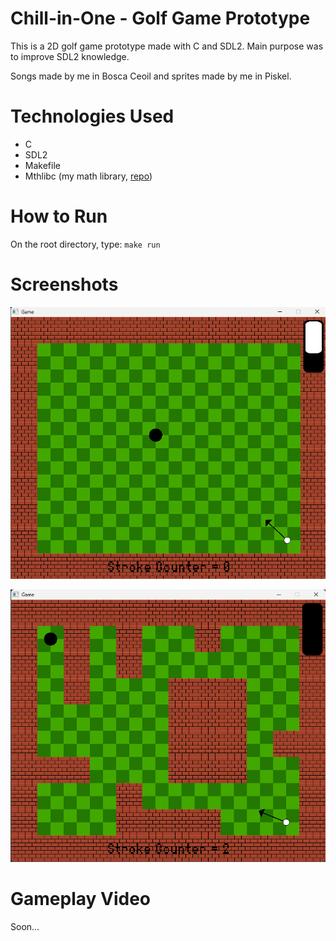 # Chill-in-One - Golf Game Prototype

This is a 2D golf game prototype made with C and SDL2. Main purpose was to improve SDL2 knowledge.

Songs made by me in Bosca Ceoil and sprites made by me in Piskel.

# Technologies Used

- C 
- SDL2
- Makefile
- Mthlibc (my math library, [repo](https://github.com/Henrique-Shiguemoto/mthlibc))

# How to Run

On the root directory, type: <code>make run</code>

# Screenshots

![simple_level](/readme_imgs/simple_level.png)

![less_simple_level](/readme_imgs/less_simple_level.png)

# Gameplay Video

Soon...